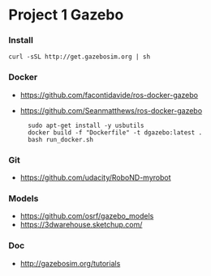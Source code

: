 
# Project 1 Gazebo

### Install

    curl -sSL http://get.gazebosim.org | sh

### Docker

- https://github.com/facontidavide/ros-docker-gazebo
- https://github.com/Seanmatthews/ros-docker-gazebo


        sudo apt-get install -y usbutils
        docker build -f "Dockerfile" -t dgazebo:latest .
        bash run_docker.sh


### Git

- https://github.com/udacity/RoboND-myrobot


### Models

- https://github.com/osrf/gazebo_models
- https://3dwarehouse.sketchup.com/


### Doc

- http://gazebosim.org/tutorials